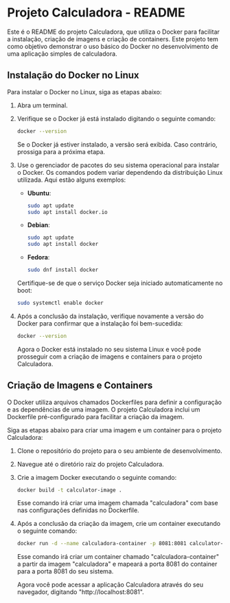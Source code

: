 # Projeto Calculadora - README

Este é o README do projeto Calculadora, que utiliza o Docker para facilitar a instalação, criação de imagens e criação de containers. Este projeto tem como objetivo demonstrar o uso básico do Docker no desenvolvimento de uma aplicação simples de calculadora.

## Instalação do Docker no Linux

Para instalar o Docker no Linux, siga as etapas abaixo:

1. Abra um terminal.

2. Verifique se o Docker já está instalado digitando o seguinte comando:

    ```bash
    docker --version
    ```

   Se o Docker já estiver instalado, a versão será exibida. Caso contrário, prossiga para a próxima etapa.

3. Use o gerenciador de pacotes do seu sistema operacional para instalar o Docker. Os comandos podem variar dependendo da distribuição Linux utilizada. Aqui estão alguns exemplos:

    - **Ubuntu**:

      ```bash
      sudo apt update
      sudo apt install docker.io
      ```

    - **Debian**:

      ```bash
      sudo apt update
      sudo apt install docker
      ```

    - **Fedora**:

      ```bash
      sudo dnf install docker
      ```

   Certifique-se de que o serviço Docker seja iniciado automaticamente no boot:

    ```bash
    sudo systemctl enable docker
    ```

4. Após a conclusão da instalação, verifique novamente a versão do Docker para confirmar que a instalação foi bem-sucedida:

    ```bash
    docker --version
    ```

   Agora o Docker está instalado no seu sistema Linux e você pode prosseguir com a criação de imagens e containers para o projeto Calculadora.

## Criação de Imagens e Containers

O Docker utiliza arquivos chamados Dockerfiles para definir a configuração e as dependências de uma imagem. O projeto Calculadora inclui um Dockerfile pré-configurado para facilitar a criação da imagem.

Siga as etapas abaixo para criar uma imagem e um container para o projeto Calculadora:

1. Clone o repositório do projeto para o seu ambiente de desenvolvimento.

2. Navegue até o diretório raiz do projeto Calculadora.

3. Crie a imagem Docker executando o seguinte comando:

    ```bash
    docker build -t calculator-image .
    ```

   Esse comando irá criar uma imagem chamada "calculadora" com base nas configurações definidas no Dockerfile.

4. Após a conclusão da criação da imagem, crie um container executando o seguinte comando:

    ```bash
    docker run -d --name calculadora-container -p 8081:8081 calculator-image
    ```

   Esse comando irá criar um container chamado "calculadora-container" a partir da imagem "calculadora" e mapeará a porta 8081 do container para a porta 8081 do seu sistema.

   Agora você pode acessar a aplicação Calculadora através do seu navegador, digitando "http://localhost:8081".

